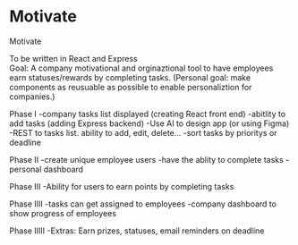 # Motivate
Motivate

To be written in React and Express<br>
Goal: A company motivational and orginaztional tool to have employees earn statuses/rewards by completing tasks.
(Personal goal: make components as reusuable as possible to enable personaliztion for companies.)

Phase I
-company tasks list displayed (creating React front end)
-abitlity to add tasks (adding Express backend)
-Use AI to design app (or using Figma)
-REST to tasks list. ability to add, edit, delete...
-sort tasks by prioritys or deadline


Phase II
-create unique employee users
-have the ablity to complete tasks
-personal dashboard

Phase III
-Ability for users to earn points by completing tasks

Phase IIII
-tasks can get assigned to employees
-company dashboard to show progress of employees

Phase IIIII
-Extras: Earn prizes, statuses, email reminders on deadline
